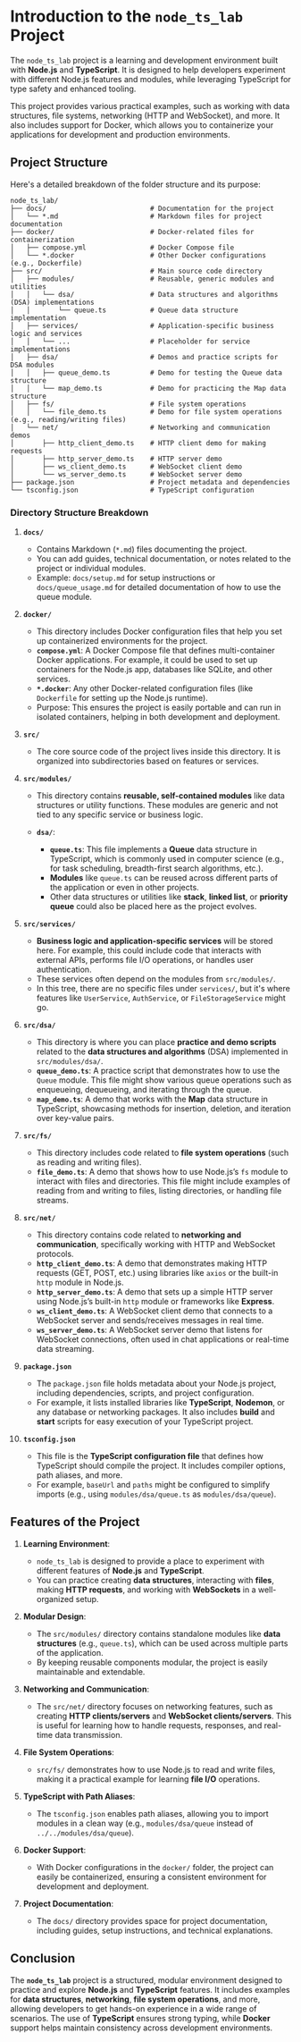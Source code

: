 # Introduction to the `node_ts_lab` Project

The `node_ts_lab` project is a learning and development environment built with **Node.js** and **TypeScript**. It is designed to help developers experiment with different Node.js features and modules, while leveraging TypeScript for type safety and enhanced tooling.

This project provides various practical examples, such as working with data structures, file systems, networking (HTTP and WebSocket), and more. It also includes support for Docker, which allows you to containerize your applications for development and production environments.


## Project Structure

Here's a detailed breakdown of the folder structure and its purpose:

```
node_ts_lab/
├── docs/                          # Documentation for the project
│   └── *.md                       # Markdown files for project documentation
├── docker/                        # Docker-related files for containerization
│   ├── compose.yml                # Docker Compose file
│   └── *.docker                   # Other Docker configurations (e.g., Dockerfile)
├── src/                           # Main source code directory
│   ├── modules/                   # Reusable, generic modules and utilities
│   │   └── dsa/                   # Data structures and algorithms (DSA) implementations
│   │       └── queue.ts           # Queue data structure implementation
│   ├── services/                  # Application-specific business logic and services
│   │   └── ...                    # Placeholder for service implementations
│   ├── dsa/                       # Demos and practice scripts for DSA modules
│   │   ├── queue_demo.ts          # Demo for testing the Queue data structure
│   │   └── map_demo.ts            # Demo for practicing the Map data structure
│   ├── fs/                        # File system operations
│   │   └── file_demo.ts           # Demo for file system operations (e.g., reading/writing files)
│   └── net/                       # Networking and communication demos
│       ├── http_client_demo.ts    # HTTP client demo for making requests
│       ├── http_server_demo.ts    # HTTP server demo
│       ├── ws_client_demo.ts      # WebSocket client demo
│       └── ws_server_demo.ts      # WebSocket server demo
├── package.json                   # Project metadata and dependencies
└── tsconfig.json                  # TypeScript configuration
```

### Directory Structure Breakdown

1. **`docs/`**
   - Contains Markdown (`*.md`) files documenting the project. 
   - You can add guides, technical documentation, or notes related to the project or individual modules.
   - Example: `docs/setup.md` for setup instructions or `docs/queue_usage.md` for detailed documentation of how to use the queue module.

2. **`docker/`**
   - This directory includes Docker configuration files that help you set up containerized environments for the project.
   - **`compose.yml`**: A Docker Compose file that defines multi-container Docker applications. For example, it could be used to set up containers for the Node.js app, databases like SQLite, and other services.
   - **`*.docker`**: Any other Docker-related configuration files (like `Dockerfile` for setting up the Node.js runtime).
   - Purpose: This ensures the project is easily portable and can run in isolated containers, helping in both development and deployment.

3. **`src/`**
   - The core source code of the project lives inside this directory. It is organized into subdirectories based on features or services.

4. **`src/modules/`**
   - This directory contains **reusable, self-contained modules** like data structures or utility functions. These modules are generic and not tied to any specific service or business logic.

   - **`dsa/`**:
     - **`queue.ts`**: This file implements a **Queue** data structure in TypeScript, which is commonly used in computer science (e.g., for task scheduling, breadth-first search algorithms, etc.).
     - **Modules** like `queue.ts` can be reused across different parts of the application or even in other projects.
     - Other data structures or utilities like **stack**, **linked list**, or **priority queue** could also be placed here as the project evolves.

5. **`src/services/`**
   - **Business logic and application-specific services** will be stored here. For example, this could include code that interacts with external APIs, performs file I/O operations, or handles user authentication.
   - These services often depend on the modules from `src/modules/`.
   - In this tree, there are no specific files under `services/`, but it's where features like `UserService`, `AuthService`, or `FileStorageService` might go.

6. **`src/dsa/`**
   - This directory is where you can place **practice and demo scripts** related to the **data structures and algorithms** (DSA) implemented in `src/modules/dsa/`.
   - **`queue_demo.ts`**: A practice script that demonstrates how to use the `Queue` module. This file might show various queue operations such as enqueueing, dequeueing, and iterating through the queue.
   - **`map_demo.ts`**: A demo that works with the **Map** data structure in TypeScript, showcasing methods for insertion, deletion, and iteration over key-value pairs.

7. **`src/fs/`**
   - This directory includes code related to **file system operations** (such as reading and writing files).
   - **`file_demo.ts`**: A demo that shows how to use Node.js’s `fs` module to interact with files and directories. This file might include examples of reading from and writing to files, listing directories, or handling file streams.

8. **`src/net/`**
   - This directory contains code related to **networking and communication**, specifically working with HTTP and WebSocket protocols.
   - **`http_client_demo.ts`**: A demo that demonstrates making HTTP requests (GET, POST, etc.) using libraries like `axios` or the built-in `http` module in Node.js.
   - **`http_server_demo.ts`**: A demo that sets up a simple HTTP server using Node.js’s built-in `http` module or frameworks like **Express**.
   - **`ws_client_demo.ts`**: A WebSocket client demo that connects to a WebSocket server and sends/receives messages in real time.
   - **`ws_server_demo.ts`**: A WebSocket server demo that listens for WebSocket connections, often used in chat applications or real-time data streaming.

9. **`package.json`**
   - The `package.json` file holds metadata about your Node.js project, including dependencies, scripts, and project configuration.
   - For example, it lists installed libraries like **TypeScript**, **Nodemon**, or any database or networking packages. It also includes **build** and **start** scripts for easy execution of your TypeScript project.

10. **`tsconfig.json`**
    - This file is the **TypeScript configuration file** that defines how TypeScript should compile the project. It includes compiler options, path aliases, and more.
    - For example, `baseUrl` and `paths` might be configured to simplify imports (e.g., using `modules/dsa/queue.ts` as `modules/dsa/queue`).


## Features of the Project

1. **Learning Environment**:
   - `node_ts_lab` is designed to provide a place to experiment with different features of **Node.js** and **TypeScript**.
   - You can practice creating **data structures**, interacting with **files**, making **HTTP requests**, and working with **WebSockets** in a well-organized setup.

2. **Modular Design**:
   - The `src/modules/` directory contains standalone modules like **data structures** (e.g., `queue.ts`), which can be used across multiple parts of the application.
   - By keeping reusable components modular, the project is easily maintainable and extendable.

3. **Networking and Communication**:
   - The `src/net/` directory focuses on networking features, such as creating **HTTP clients/servers** and **WebSocket clients/servers**. This is useful for learning how to handle requests, responses, and real-time data transmission.

4. **File System Operations**:
   - `src/fs/` demonstrates how to use Node.js to read and write files, making it a practical example for learning **file I/O** operations.

5. **TypeScript with Path Aliases**:
   - The `tsconfig.json` enables path aliases, allowing you to import modules in a clean way (e.g., `modules/dsa/queue` instead of `../../modules/dsa/queue`).

6. **Docker Support**:
   - With Docker configurations in the `docker/` folder, the project can easily be containerized, ensuring a consistent environment for development and deployment.

7. **Project Documentation**:
   - The `docs/` directory provides space for project documentation, including guides, setup instructions, and technical explanations.


## Conclusion

The **`node_ts_lab`** project is a structured, modular environment designed to practice and explore **Node.js** and **TypeScript** features. It includes examples for **data structures**, **networking**, **file system operations**, and more, allowing developers to get hands-on experience in a wide range of scenarios. The use of **TypeScript** ensures strong typing, while **Docker** support helps maintain consistency across development environments.

